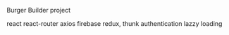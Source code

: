 Burger Builder project

react
react-router
axios
firebase
redux, thunk
authentication
lazzy loading


